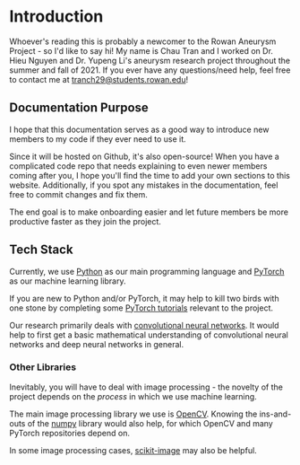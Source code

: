 # Introduction

Whoever's reading this is probably a newcomer to the Rowan Aneurysm Project - so I'd like to say hi!
My name is Chau Tran and I worked on Dr. Hieu Nguyen and Dr. Yupeng Li's aneurysm research project throughout 
the summer and fall of 2021. If you ever have any questions/need help, feel free to contact me at tranch29@students.rowan.edu!

## Documentation Purpose

I hope that this documentation serves as a good way to introduce new members to my code if they ever need to use it.

Since it will be hosted on Github, it's also open-source! When you have a complicated code repo that needs
explaining to even newer members coming after you, I hope you'll find the time to add your own sections
to this website. Additionally, if you spot any mistakes in the documentation, feel free to commit changes and 
fix them. 

The end goal is to make onboarding easier and let future members be more productive faster as they join the
project.

## Tech Stack

Currently, we use [Python](https://www.python.org/) as our main programming language and [PyTorch](https://pytorch.org/) as our machine learning library.

If you are new to Python and/or PyTorch, it may help to kill two birds with one stone by completing some
[PyTorch tutorials](./PyTorch-tutorials.md) relevant to the project.

Our research primarily deals with [convolutional neural networks](https://www.youtube.com/watch?v=YRhxdVk_sIs). It
would help to first get a basic mathematical understanding of convolutional neural networks and deep neural
networks in general.

### Other Libraries

Inevitably, you will have to deal with image processing - the novelty of the project depends on the
*process* in which we use machine learning.

The main image processing library we use is [OpenCV](https://pypi.org/project/opencv-python/).
Knowing the ins-and-outs of the [numpy](https://numpy.org/) library would also help, for which OpenCV and many
PyTorch repositories depend on.

In some image processing cases, [scikit-image](https://scikit-image.org/) may also be helpful.
